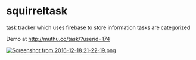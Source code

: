 # squirreltask

task tracker which uses firebase to store information
tasks are categorized

Demo at http://muthu.co/task/?userid=174

[![Screenshot from 2016-12-18 21-22-19.png](https://s30.postimg.org/57ukhtipt/Screenshot_from_2016_12_18_21_22_19.png)](https://postimg.org/image/gwyk5s9od/)
